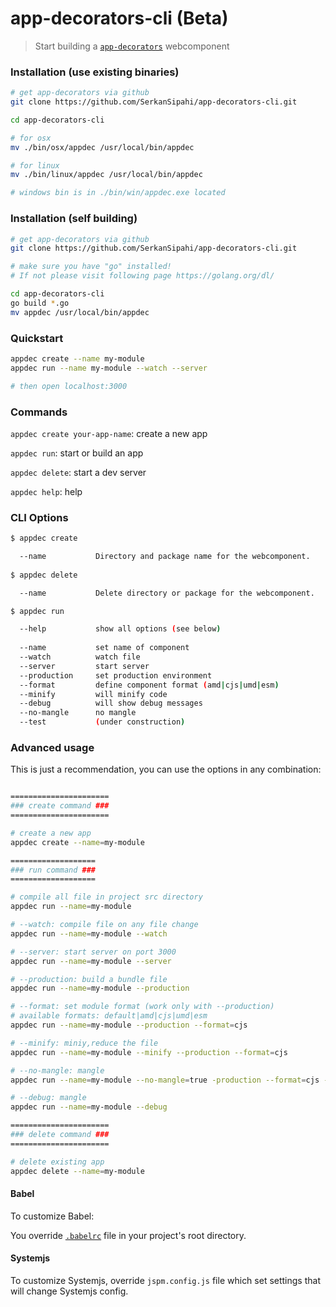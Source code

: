 # app-decorators-cli (Beta)

> Start building a [`app-decorators`](https://github.com/SerkanSipahi/app-decorators) webcomponent

### Installation (use existing binaries)
```sh
# get app-decorators via github
git clone https://github.com/SerkanSipahi/app-decorators-cli.git

cd app-decorators-cli

# for osx
mv ./bin/osx/appdec /usr/local/bin/appdec

# for linux
mv ./bin/linux/appdec /usr/local/bin/appdec

# windows bin is in ./bin/win/appdec.exe located
```

### Installation (self building)

```sh
# get app-decorators via github
git clone https://github.com/SerkanSipahi/app-decorators-cli.git

# make sure you have "go" installed!
# If not please visit following page https://golang.org/dl/

cd app-decorators-cli
go build *.go
mv appdec /usr/local/bin/appdec
```

### Quickstart
```sh
appdec create --name my-module
appdec run --name my-module --watch --server

# then open localhost:3000
```

### Commands

`appdec create your-app-name`: create a new app

`appdec run`: start or build an app

`appdec delete`: start a dev server

`appdec help`: help

### CLI Options

```sh
$ appdec create

  --name           Directory and package name for the webcomponent.
  
$ appdec delete

  --name           Delete directory or package for the webcomponent.

$ appdec run

  --help           show all options (see below)
  
  --name           set name of component
  --watch          watch file                                           [default: false]
  --server         start server                                         [default: false]
  --production     set production environment                           [default: false]
  --format         define component format (amd|cjs|umd|esm)            [default: "default"]
  --minify         will minify code                                     [default: false]
  --debug          will show debug messages                             [default: false]
  --no-mangle      no mangle                                            [default: false]
  --test           (under construction)                                 [default: false]
```

### Advanced usage

This is just a recommendation, you can use the options in any combination:
```sh

======================
### create command ###
======================

# create a new app
appdec create --name=my-module

===================
### run command ###
===================

# compile all file in project src directory
appdec run --name=my-module

# --watch: compile file on any file change
appdec run --name=my-module --watch

# --server: start server on port 3000
appdec run --name=my-module --server

# --production: build a bundle file
appdec run --name=my-module --production

# --format: set module format (work only with --production)
# available formats: default|amd|cjs|umd|esm
appdec run --name=my-module --production --format=cjs

# --minify: miniy,reduce the file
appdec run --name=my-module --minify --production --format=cjs

# --no-mangle: mangle
appdec run --name=my-module --no-mangle=true -production --format=cjs --minify

# --debug: mangle
appdec run --name=my-module --debug

======================
### delete command ###
======================

# delete existing app
appdec delete --name=my-module
```

#### Babel

To customize Babel:

You override [`.babelrc`](https://babeljs.io/docs/usage/babelrc/) file in your project's root directory.

#### Systemjs

To customize Systemjs, override ```jspm.config.js``` file which set settings that will change Systemjs config.
